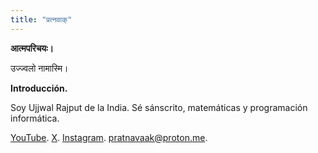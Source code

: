 ```yaml
---
title: "प्रत्नवाक्"
---
```

**आत्मपरिचयः।**

उज्ज्वलो नामास्मि।

**Introducción.**

Soy Ujjwal Rajput de la India. Sé sánscrito, matemáticas y programación informática.

[YouTube](https://www.youtube.com/@pratnavaak). [X](https://x.com/@pratnavaak). [Instagram](https://www.instagram.com/pratnavaak). [pratnavaak@proton.me](mailto:pratnavaak@proton.me).
